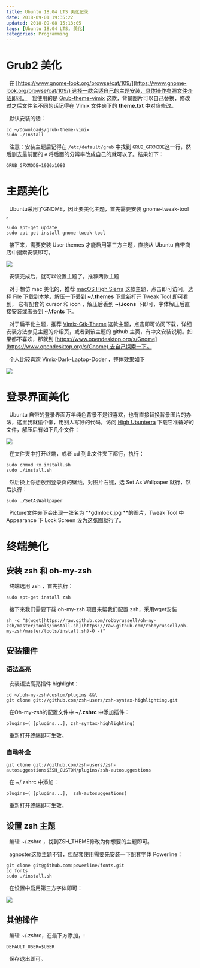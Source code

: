 ```yaml
---
title: Ubuntu 18.04 LTS 美化记录
date: 2018-09-01 19:35:22
updated: 2018-09-08 15:13:05
tags: [Ubuntu 18.04 LTS, 美化]
categories: Programming
---
```

# Grub2 美化

&nbsp;&nbsp;在 [https://www.gnome-look.org/browse/cat/109/](https://www.gnome-look.org/browse/cat/109/) 选择一款合适自己的主题安装，具体操作参照文件介绍即可。
&nbsp;&nbsp;我使用的是 [Grub-theme-vimix](https://www.gnome-look.org/p/1009236/) 这款，背景图片可以自己替换，修改过之后文件名不同的话记得在 Vimix 文件夹下的 **theme.txt** 中对应修改。

&nbsp;&nbsp;默认安装的话：
```
cd ~/Downloads/grub-theme-vimix
sudo ./Install
```

&nbsp;&nbsp;注意：安装主题后记得在 `/etc/default/grub` 中找到 `GRUB_GFXMODE`这一行，然后删去最前面的 `#` 将后面的分辨率改成自己的就可以了。结果如下：
```
GRUB_GFXMODE=1920x1080
```

# 主题美化

&nbsp;&nbsp;Ubuntu采用了GNOME，因此要美化主题，首先需要安装 gnome-tweak-tool 。
```
sudo apt-get update
sudo apt-get install gnome-tweak-tool
```
&nbsp;&nbsp;接下来，需要安装 User themes 才能启用第三方主题，直接从 Ubuntu 自带商店中搜索安装即可。

![](https://s1.ax1x.com/2018/09/01/PxVyIU.png)

&nbsp;&nbsp;安装完成后，就可以设置主题了。推荐两款主题

&nbsp;&nbsp;对于想仿 mac 美化的，推荐 [macOS High Sierra](https://www.opendesktop.org/s/Gnome/p/1013714/) 这款主题，点击即可访问，选择 File 下载到本地，解压一下丢到 **~/.themes** 下重新打开 Tweak Tool 即可看到， 它有配套的 cursor 和 icon ，解压后丢到 **~/.icons** 下即可，字体解压后直接安装或者丢到 **~/.fonts** 下。

&nbsp;&nbsp;对于扁平化主题，推荐 [Vimix-Gtk-Theme](https://www.gnome-look.org/p/1013698/) 这款主题，点击即可访问下载，详细安装方法参见主题的介绍页，或者到该主题的 github 主页，有中文安装说明。如果都不喜欢，那就到 [https://www.opendesktop.org/s/Gnome](https://www.opendesktop.org/s/Gnome) 去自己探索一下。

&nbsp;&nbsp;个人比较喜欢 Vimix-Dark-Laptop-Doder ，整体效果如下

![](https://s1.ax1x.com/2018/09/01/PxZoXn.png)

# 登录界面美化

&nbsp;&nbsp;Ubuntu 自带的登录界面万年纯色背景不是很喜欢，也有直接替换背景图片的办法，这里我就偷个懒，用别人写好的代码，访问 [High Ubunterra](https://www.opendesktop.org/s/Gnome/p/1207015/) 下载它准备好的文件，解压后有如下几个文件：

![](https://s1.ax1x.com/2018/09/01/PxVrZV.png)

&nbsp;&nbsp;在文件夹中打开终端，或者 cd 到此文件夹下都行，执行：
```
sudo chmod +x install.sh
sudo ./install.sh
```
&nbsp;&nbsp;然后换上你想放到登录页的壁纸，对图片右键，选 Set As Wallpaper 就行，然后执行：
```
sudo ./SetAsWallpaper
```
&nbsp;&nbsp;Picture文件夹下会出现一张名为 **gdmlock.jpg **的图片，Tweak Tool 中 Appearance 下 Lock Screen 设为这张图就行了。

# 终端美化

## 安装 zsh 和 oh-my-zsh

&nbsp;&nbsp;终端选用 zsh ，首先执行：
```
sudo apt-get install zsh
```
&nbsp;&nbsp;接下来我们需要下载 oh-my-zsh 项目来帮我们配置 zsh，采用wget安装
```
sh -c "$(wget[https://raw.github.com/robbyrussell/oh-my-zsh/master/tools/install.sh](https://raw.github.com/robbyrussell/oh-my-zsh/master/tools/install.sh)-O -)"
```
## 安装插件

### 语法高亮

&nbsp;&nbsp;安装语法高亮插件 highlight：
```
cd ~/.oh-my-zsh/custom/plugins &&\
git clone git://github.com/zsh-users/zsh-syntax-highlighting.git
```
&nbsp;&nbsp;在Oh-my-zsh的配置文件中 **~/.zshrc** 中添加插件：
```
plugins=( [plugins...], zsh-syntax-highlighting)
```
&nbsp;&nbsp;重新打开终端即可生效。

### 自动补全
```
git clone git://github.com/zsh-users/zsh-autosuggestions$ZSH_CUSTOM/plugins/zsh-autosuggestions
```
&nbsp;&nbsp;在 ~/.zshrc 中添加：
```
plugins=( [plugins...],  zsh-autosuggestions)
```
&nbsp;&nbsp;重新打开终端即可生效。

## 设置 zsh 主题

&nbsp;&nbsp;编辑 ~/.zshrc ，找到ZSH_THEME修改为你想要的主题即可。

&nbsp;&nbsp;agnoster这款主题不错，但配套使用需要先安装一下配套字体 Powerline：
```
git clone git@github.com:powerline/fonts.git
cd fonts
sudo ./install.sh
```
&nbsp;&nbsp;在设置中启用第三方字体即可：

![](https://s1.ax1x.com/2018/09/01/PxVJIS.png)

## 其他操作

&nbsp;&nbsp;编辑 ~/.zshrc，在最下方添加，:
```
DEFAULT_USER=$USER
```
&nbsp;&nbsp;保存退出即可。
